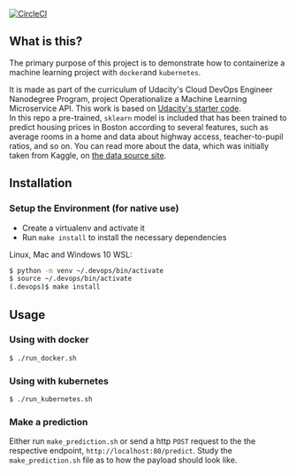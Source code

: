 [![CircleCI](https://circleci.com/gh/ogagaoghene/udacity-microservices.svg?style=https://img.shields.io/badge/-PASSED-green)](
https://app.circleci.com/pipelines/github/ogagaoghene/udacity-microservices-project-4) 
## What is this?

The primary purpose of this project is to demonstrate how to containerize a machine learning project with `docker`and `kubernetes`. 

It is made as part of the curriculum of Udacity's Cloud DevOps Engineer Nanodegree Program, project Operationalize a Machine Learning Microservice API.
This work is based on [Udacity's starter code](https://github.com/udacity/DevOps_Microservices).   
In this repo a pre-trained, `sklearn` model is included that has been trained to predict housing prices in Boston according to several features, such as average rooms in a home and data about highway access, teacher-to-pupil ratios, and so on. You can read more about the data, which was initially taken from Kaggle, on [the data source site](https://www.kaggle.com/c/boston-housing).  

## Installation
### Setup the Environment (for native use)
* Create a virtualenv and activate it
* Run `make install` to install the necessary dependencies

Linux, Mac and Windows 10 WSL:
```bash
$ python -m venv ~/.devops/bin/activate
$ source ~/.devops/bin/activate
(.devops)$ make install
```
## Usage
### Using with docker
```bash
$ ./run_docker.sh
```
### Using with kubernetes
```bash
$ ./run_kubernetes.sh
```
### Make a prediction
Either run `make_prediction.sh` or send a http `POST` request to the the respective endpoint, `http://localhost:80/predict`. Study the `make_prediction.sh` file as to how the payload should look like.
